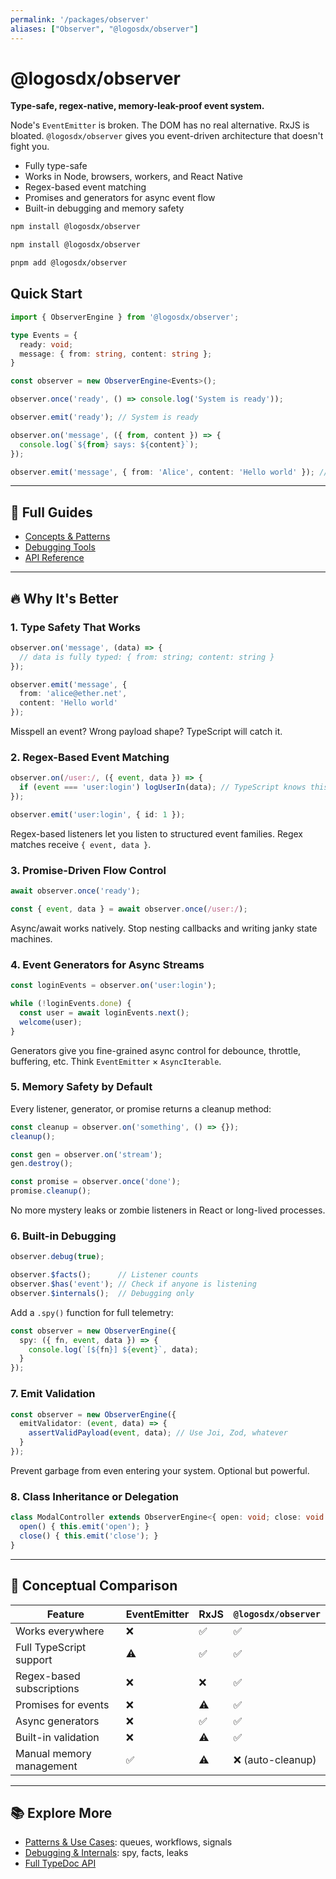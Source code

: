 ```yaml
---
permalink: '/packages/observer'
aliases: ["Observer", "@logosdx/observer"]
---
```

# @logosdx/observer

**Type-safe, regex-native, memory-leak-proof event system.**

Node's `EventEmitter` is broken. The DOM has no real alternative. RxJS is bloated. `@logosdx/observer` gives you event-driven architecture that doesn't fight you.

* Fully type-safe
* Works in Node, browsers, workers, and React Native
* Regex-based event matching
* Promises and generators for async event flow
* Built-in debugging and memory safety

```bash
npm install @logosdx/observer
```

```bash
npm install @logosdx/observer
```

```bash
pnpm add @logosdx/observer
```

## Quick Start

```ts
import { ObserverEngine } from '@logosdx/observer';

type Events = {
  ready: void;
  message: { from: string, content: string };
}

const observer = new ObserverEngine<Events>();

observer.once('ready', () => console.log('System is ready'));

observer.emit('ready'); // System is ready

observer.on('message', ({ from, content }) => {
  console.log(`${from} says: ${content}`);
});

observer.emit('message', { from: 'Alice', content: 'Hello world' }); // Alice says: Hello world
```

---

## 📘 Full Guides

* [Concepts & Patterns](/docs/observer/core-patterns)
* [Debugging Tools](/docs/observer/debugging)
* [API Reference](https://typedoc.logosdx.dev/modules/_logosdx_observer.html)

---

## 🔥 Why It's Better

### 1. **Type Safety That Works**

```ts
observer.on('message', (data) => {
  // data is fully typed: { from: string; content: string }
});

observer.emit('message', {
  from: 'alice@ether.net',
  content: 'Hello world'
});
```

Misspell an event? Wrong payload shape? TypeScript will catch it.

### 2. **Regex-Based Event Matching**

```ts
observer.on(/user:/, ({ event, data }) => {
  if (event === 'user:login') logUserIn(data); // TypeScript knows this is a user:login event
});

observer.emit('user:login', { id: 1 });
```

Regex-based listeners let you listen to structured event families. Regex matches receive `{ event, data }`.

### 3. **Promise-Driven Flow Control**

```ts
await observer.once('ready');
```

```ts
const { event, data } = await observer.once(/user:/);
```

Async/await works natively. Stop nesting callbacks and writing janky state machines.

### 4. **Event Generators for Async Streams**

```ts
const loginEvents = observer.on('user:login');

while (!loginEvents.done) {
  const user = await loginEvents.next();
  welcome(user);
}
```

Generators give you fine-grained async control for debounce, throttle, buffering, etc. Think `EventEmitter` × `AsyncIterable`.

### 5. **Memory Safety by Default**

Every listener, generator, or promise returns a cleanup method:

```ts
const cleanup = observer.on('something', () => {});
cleanup();

const gen = observer.on('stream');
gen.destroy();

const promise = observer.once('done');
promise.cleanup();
```

No more mystery leaks or zombie listeners in React or long-lived processes.

### 6. **Built-in Debugging**

```ts
observer.debug(true);
```

```ts
observer.$facts();      // Listener counts
observer.$has('event'); // Check if anyone is listening
observer.$internals();  // Debugging only
```

Add a `.spy()` function for full telemetry:

```ts
const observer = new ObserverEngine({
  spy: ({ fn, event, data }) => {
    console.log(`[${fn}] ${event}`, data);
  }
});
```

### 7. **Emit Validation**

```ts
const observer = new ObserverEngine({
  emitValidator: (event, data) => {
    assertValidPayload(event, data); // Use Joi, Zod, whatever
  }
});
```

Prevent garbage from even entering your system. Optional but powerful.

### 8. **Class Inheritance or Delegation**

```ts
class ModalController extends ObserverEngine<{ open: void; close: void }> {
  open() { this.emit('open'); }
  close() { this.emit('close'); }
}
```

---

## 🧠 Conceptual Comparison

| Feature                   | EventEmitter | RxJS | `@logosdx/observer` |
| ------------------------- | ------------ | ---- | ------------------- |
| Works everywhere          | ❌            | ✅    | ✅                   |
| Full TypeScript support   | ⚠️           | ✅    | ✅                   |
| Regex-based subscriptions | ❌            | ❌    | ✅                   |
| Promises for events       | ❌            | ⚠️   | ✅                   |
| Async generators          | ❌            | ✅    | ✅                   |
| Built-in validation       | ❌            | ⚠️   | ✅                   |
| Manual memory management  | ✅            | ⚠️   | ❌ (auto-cleanup)    |

---

## 📚 Explore More

* [Patterns & Use Cases](/docs/observer/core-patterns): queues, workflows, signals
* [Debugging & Internals](/docs/observer/debugging): spy, facts, leaks
* [Full TypeDoc API](https://typedoc.logosdx.dev/modules/_logosdx_observer.html)
